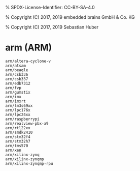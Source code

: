 % SPDX-License-Identifier: CC-BY-SA-4.0

% Copyright (C) 2017, 2019 embedded brains GmbH & Co. KG

% Copyright (C) 2017, 2019 Sebastian Huber

# arm (ARM)

```{toctree}
arm/altera-cyclone-v
arm/atsam
arm/beagle
arm/csb336
arm/csb337
arm/edb7312
arm/fvp
arm/gumstix
arm/imx
arm/imxrt
arm/lm3s69xx
arm/lpc176x
arm/lpc24xx
arm/raspberrypi
arm/realview-pbx-a9
arm/rtl22xx
arm/smdk2410
arm/stm32f4
arm/stm32h7
arm/tms570
arm/xen
arm/xilinx-zynq
arm/xilinx-zynqmp
arm/xilinx-zynqmp-rpu
```
